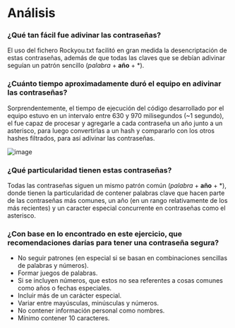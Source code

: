 # Análisis

### ¿Qué tan fácil fue adivinar las contraseñas? 
El uso del fichero Rockyou.txt facilitó en gran medida la desencriptación de estas contraseñas, además de que todas las claves que se debían adivinar seguían un patrón sencillo (*palabra* + **año** + *).

### ¿Cuánto tiempo aproximadamente duró el equipo en adivinar las contraseñas?
Sorprendentemente, el tiempo de ejecución del código desarrollado por el equipo estuvo en un intervalo entre 630 y 970 milisegundos (~1 segundo), el fue capaz de procesar y agregarle a cada contraseña un año junto a un asterisco, para luego convertirlas a un hash y compararlo con los otros hashes filtrados, para así adivinar las contraseñas.

![image](https://github.com/user-attachments/assets/ab7c1f5f-909f-4335-8910-bed4a4f81b9c)

### ¿Qué particularidad tienen estas contraseñas? 
Todas las contraseñas siguen un mismo patrón común (*palabra* + **año** + *), donde tienen la particularidad de contener palabras clave que hacen parte de las contraseñas más comunes, un año (en un rango relativamente de los más recientes) y un caracter especial concurrente en contraseñas como el asterisco.

### ¿Con base en lo encontrado en este ejercicio, que recomendaciones darías para tener una contraseña segura?
+ No seguir patrones (en especial si se basan en combinaciones sencillas de palabras y números).
+ Formar juegos de palabras.
+ Si se incluyen números, que estos no sea referentes a cosas comunes como años o fechas especiales.
+ Incluir más de un carácter especial.
+ Variar entre mayúsculas, minúsculas y números.
+ No contener información personal como nombres.
+ Mínimo contener 10 caracteres.
